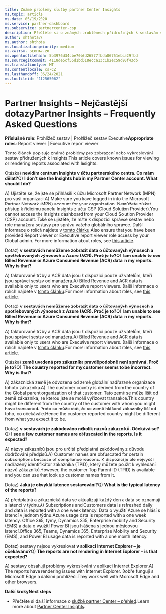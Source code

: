 ```yaml
---
title: Známé problémy služby partner Center Insights
ms.topic: article
ms.date: 05/19/2020
ms.service: partner-dashboard
ms.subservice: partnercenter-csp
description: Přečtěte si o známých problémech přidružených k sestavám služby partner Center Insights (PCI). Informace mohou zahrnovat známé problémy s vykreslováním nebo omezení vytváření sestav.
author: shthota77
ms.author: shthota
ms.localizationpriority: medium
ms.custom: SEOMAY.20
ms.openlocfilehash: 5b3976d34cbe70b3d26577fbda86751ebda29fbd
ms.sourcegitcommit: 4118de5cf55d1bd618ecca13c1b2ec59d80f43db
ms.translationtype: MT
ms.contentlocale: cs-CZ
ms.lasthandoff: 06/24/2021
ms.locfileid: "112565062"
---
```

# <a name="partner-insights--frequently-asked-questions"></a><span data-ttu-id="8c54c-104">Partner Insights – Nejčastější dotazy</span><span class="sxs-lookup"><span data-stu-id="8c54c-104">Partner Insights – Frequently Asked Questions</span></span>

<span data-ttu-id="8c54c-105">**Příslušné role**: Prohlížeč sestav | Prohlížeč sestav Executive</span><span class="sxs-lookup"><span data-stu-id="8c54c-105">**Appropriate roles**: Report viewer | Executive report viewer</span></span>

<span data-ttu-id="8c54c-106">Tento článek popisuje známé problémy pro zobrazení nebo vykreslování sestav přidružených k Insights.</span><span class="sxs-lookup"><span data-stu-id="8c54c-106">This article covers known issues for viewing or rendering reports associated with Insights.</span></span>

<span data-ttu-id="8c54c-107">Otázka) **nevidím centrum Insights v účtu partnerského centra. Co mám dělat?**</span><span class="sxs-lookup"><span data-stu-id="8c54c-107">Q) **I don’t see the Insights hub in my Partner Center account. What should I do?**</span></span>

<span data-ttu-id="8c54c-108">A) Ujistěte se, že jste se přihlásili k účtu Microsoft Partner Network (MPN) pro vaši organizaci.</span><span class="sxs-lookup"><span data-stu-id="8c54c-108">A) Make sure you have logged in into the Microsoft Partner Network (MPN) account for your organization.</span></span> <span data-ttu-id="8c54c-109">Nemůžete získat přístup k řídicímu panelu Insights z účtu CSP (Cloud Solution Provider).</span><span class="sxs-lookup"><span data-stu-id="8c54c-109">You cannot access the Insights dashboard from your Cloud Solution Provider (CSP) account.</span></span> <span data-ttu-id="8c54c-110">Také se ujistěte, že máte k dispozici správce sestav nebo role manažera sestavy pro správu vašeho globálního správce.  Další informace o rolích najdete v [tomto článku](./pci-roles.md).</span><span class="sxs-lookup"><span data-stu-id="8c54c-110">Also ensure that you have been provided Report viewer or Executive report viewer role access by your Global admin.  For more information about roles, see [this article](./pci-roles.md).</span></span>

<span data-ttu-id="8c54c-111">Dotaz) **v sestavách nemůžeme zobrazit data o účtovaných výnosech a spotřebovaných výnosech z Azure (ACR). Proč je to?**</span><span class="sxs-lookup"><span data-stu-id="8c54c-111">Q) **I am unable to see Billed Revenue or Azure Consumed Revenue (ACR) data in my reports. Why is that?**</span></span>

<span data-ttu-id="8c54c-112">A) fakturované tržby a ACR data jsou k dispozici pouze uživatelům, kteří jsou správci sestav od manažera.</span><span class="sxs-lookup"><span data-stu-id="8c54c-112">A) Billed Revenue and ACR data is available only to users who are Executive report viewers.</span></span>  <span data-ttu-id="8c54c-113">Další informace o rolích najdete v [tomto článku](./pci-roles.md).</span><span class="sxs-lookup"><span data-stu-id="8c54c-113">For more information about roles, see [this article](./pci-roles.md).</span></span>

<span data-ttu-id="8c54c-114">Dotaz) **v sestavách nemůžeme zobrazit data o účtovaných výnosech a spotřebovaných výnosech z Azure (ACR). Proč je to?**</span><span class="sxs-lookup"><span data-stu-id="8c54c-114">Q) **I am unable to see Billed Revenue or Azure Consumed Revenue (ACR) data in my reports. Why is that?**</span></span>

<span data-ttu-id="8c54c-115">A) fakturované tržby a ACR data jsou k dispozici pouze uživatelům, kteří jsou správci sestav od manažera.</span><span class="sxs-lookup"><span data-stu-id="8c54c-115">A) Billed Revenue and ACR data is available only to users who are Executive report viewers.</span></span> <span data-ttu-id="8c54c-116">Další informace o rolích najdete v [tomto článku](./pci-roles.md).</span><span class="sxs-lookup"><span data-stu-id="8c54c-116">For more information about roles, see [this article](./pci-roles.md).</span></span>

<span data-ttu-id="8c54c-117">Otázka) **země uvedená pro zákazníka pravděpodobně není správná. Proč je to?**</span><span class="sxs-lookup"><span data-stu-id="8c54c-117">Q) **The country reported for my customer seems to be incorrect. Why is that?**</span></span>

<span data-ttu-id="8c54c-118">A) zákaznická země je odvozena od země globální nadřazené organizace tohoto zákazníka.</span><span class="sxs-lookup"><span data-stu-id="8c54c-118">A) The customer country is derived from the country of the Global parent organization of that customer.</span></span> <span data-ttu-id="8c54c-119">Tato země se může lišit od země zákazníka, se kterou jste se mohli vyřizovat transakce.</span><span class="sxs-lookup"><span data-stu-id="8c54c-119">This country might be different from the country of the customer with whom you might have transacted.</span></span> <span data-ttu-id="8c54c-120">Proto se může stát, že se země hlášené zákazníky liší od toho, co očekáváte.</span><span class="sxs-lookup"><span data-stu-id="8c54c-120">Hence the customer reported country might be different from what you expect it to be.</span></span>

<span data-ttu-id="8c54c-121">Dotaz) **v sestavách je zakódováno několik názvů zákazníků. Očekává se?**</span><span class="sxs-lookup"><span data-stu-id="8c54c-121">Q) **I see a few customer names are obfuscated in the reports. Is it expected?**</span></span>

<span data-ttu-id="8c54c-122">A) názvy zákazníků jsou pro určitá předplatná zakódovány z důvodu dodržování předpisů.</span><span class="sxs-lookup"><span data-stu-id="8c54c-122">A) Customer names are obfuscated for certain subscriptions because of compliance reasons.</span></span> <span data-ttu-id="8c54c-123">K dispozici je ale nejvyšší nadřazený identifikátor zákazníka (TPID), který můžete použít k vyhledání názvů zákazníků.</span><span class="sxs-lookup"><span data-stu-id="8c54c-123">However, the customer Top Parent ID (TPID) is available and you can use that look up customer names from it.</span></span>

<span data-ttu-id="8c54c-124">Dotaz) **Jaká je obvyklá latence sestavování?**</span><span class="sxs-lookup"><span data-stu-id="8c54c-124">Q) **What is the typical latency of the reports?**</span></span>

<span data-ttu-id="8c54c-125">A) předplatná a zákaznická data se aktualizují každý den a data se oznamují s latencí v týdnu.</span><span class="sxs-lookup"><span data-stu-id="8c54c-125">A) Subscriptions and Customers data is refreshed daily and data is reported with a one week latency.</span></span> <span data-ttu-id="8c54c-126">Data o využití Azure se hlásí s latencí v jednom týdnu.</span><span class="sxs-lookup"><span data-stu-id="8c54c-126">Azure usage data is reported with a one week latency.</span></span> <span data-ttu-id="8c54c-127">Office 365, týmy, Dynamics 365, Enterprise mobility and Security (EMS) a data o využití Power BI jsou hlášena s jednou měsícovou latencí.</span><span class="sxs-lookup"><span data-stu-id="8c54c-127">Office 365, Teams, Dynamics 365, Enterprise Mobility and Security (EMS), and Power BI usage data is reported with a one month latency.</span></span>

<span data-ttu-id="8c54c-128">Dotaz) sestavy nejsou vykreslovat **v aplikaci Internet Explorer – je očekáváno?**</span><span class="sxs-lookup"><span data-stu-id="8c54c-128">Q) **The reports are not rendering in Internet Explorer – is that expected?**</span></span>

<span data-ttu-id="8c54c-129">A) sestavy obsahují problémy vykreslování v aplikaci Internet Explorer.</span><span class="sxs-lookup"><span data-stu-id="8c54c-129">A)  The reports have rendering issues with Internet Explorer.</span></span> <span data-ttu-id="8c54c-130">Dobře fungují s Microsoft Edge a dalšími prohlížeči.</span><span class="sxs-lookup"><span data-stu-id="8c54c-130">They work well with Microsoft Edge and other browsers.</span></span>

<span data-ttu-id="8c54c-131">**Další kroky**</span><span class="sxs-lookup"><span data-stu-id="8c54c-131">**Next steps**</span></span>

- <span data-ttu-id="8c54c-132">Přečtěte si další informace o [službě partner Center – přehled](partner-center-insights.md).</span><span class="sxs-lookup"><span data-stu-id="8c54c-132">Learn more about [Partner Center Insights](partner-center-insights.md).</span></span>